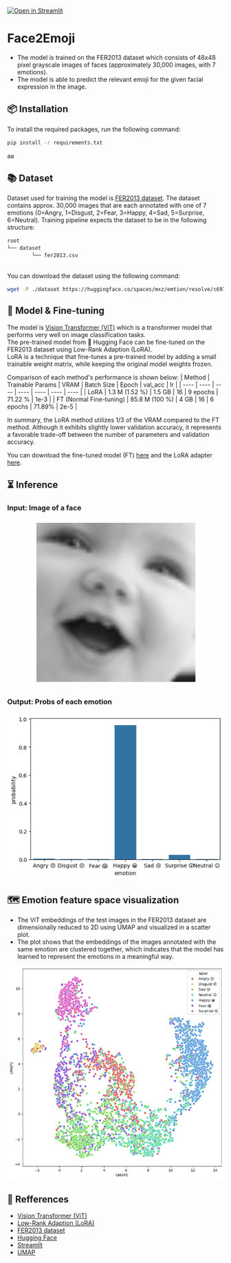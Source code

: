 [![Open in Streamlit](https://static.streamlit.io/badges/streamlit_badge_black_white.svg)](https://face2emoji.streamlit.app/)

# Face2Emoji

- The model is trained on the FER2013 dataset which consists of 48x48 pixel grayscale images of faces (approximately 30,000 images, with 7 emotions).
- The model is able to predict the relevant emoji for the given facial expression in the image.

## 📦 Installation
To install the required packages, run the following command:
```bash
pip install -r requirements.txt
```
aa

## 📚 Dataset
Dataset used for training the model is [FER2013 dataset](https://huggingface.co/spaces/mxz/emtion/blob/c697775e0adc35a9cec32bd4d3484b5f5a263748/fer2013.csv). The dataset contains approx. 30,000 images that are each annotated with one of 7 emotions (0=Angry, 1=Disgust, 2=Fear, 3=Happy, 4=Sad, 5=Surprise, 6=Neutral).
Training pipeline expects the dataset to be in the following structure:
```bash
root
└── dataset
        └── fer2013.csv
        
```
You can download the dataset using the following command:
```bash
wget -P ./dataset https://huggingface.co/spaces/mxz/emtion/resolve/c697775e0adc35a9cec32bd4d3484b5f5a263748/fer2013.csv
```

## 🤖 Model & Fine-tuning
The model is [Vision Transformer (ViT)](https://huggingface.co/google/vit-base-patch16-224-in21k) which is a transformer model that performs very well on image classification tasks.  
The pre-trained model from 🤗 Hugging Face can be fine-tuned on the FER2013 dataset using Low-Rank Adaption (LoRA).  
LoRA is a technique that fine-tunes a pre-trained model by adding a small trainable weight matrix, while keeping the original model weights frozen.

Comparison of each method's performance is shown below:
| Method | Trainable Params | VRAM | Batch Size | Epoch | val_acc | lr | 
| ---- | ---- | ---- | ---- | ---- | ---- | ---- | 
| LoRA | 1.3 M (1.52 %) | 1.5 GB | 16 | 9 epochs | 71.22 % | 1e-3 | 
| FT (Normal Fine-tuning) | 85.8 M (100 %) | 4 GB | 16 | 6 epochs | 71.89% | 2e-5 |

In summary, the LoRA method utilizes 1/3 of the VRAM compared to the FT method. Although it exhibits slightly lower validation accuracy, it represents a favorable trade-off between the number of parameters and validation accuracy.

You can download the fine-tuned model (FT) [here](https://huggingface.co/yosshstd/vit-fer2013) and the LoRA adapter [here](https://huggingface.co/yosshstd/vit-lora-fer2013).


## ⏳️ Inference

### Input: Image of a face

<p align="center">
  <img src="image/smile.png" alt="probs">
</p>

### Output: Probs of each emotion

<p align="center">
  <img src="image/probs.png" alt="probs">
</p>

## 🗺️ Emotion feature space visualization

- The ViT embeddings of the test images in the FER2013 dataset are dimensionally reduced to 2D using UMAP and visualized in a scatter plot. 
- The plot shows that the embeddings of the images annotated with the same emotion are clustered together, which indicates that the model has learned to represent the emotions in a meaningful way.

<p align="center">
  <img src="image/emotion_feature_space.png" alt="probs">
</p>

## 📝 Refferences
- [Vision Transformer (ViT)](https://arxiv.org/abs/2010.11929)
- [Low-Rank Adaption (LoRA)](https://arxiv.org/abs/2106.09685)
- [FER2013 dataset](https://paperswithcode.com/dataset/fer2013)
- [Hugging Face](https://huggingface.co/)
- [Streamlit](https://streamlit.io/)
- [UMAP](https://arxiv.org/abs/1802.03426)